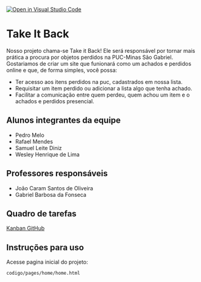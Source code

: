 [![Open in Visual Studio Code](https://classroom.github.com/assets/open-in-vscode-c66648af7eb3fe8bc4f294546bfd86ef473780cde1dea487d3c4ff354943c9ae.svg)](https://classroom.github.com/online_ide?assignment_repo_id=10666059&assignment_repo_type=AssignmentRepo)
# Take It Back
Nosso projeto chama-se Take it Back! Ele será responsável por tornar mais prática a procura por objetos perdidos na PUC-Minas São Gabriel. 
Gostariamos de criar um site que funionará como um achados e perdidos online e que, de forma simples, você possa:
- Ter acesso aos itens perdidos na puc, cadastrados em nossa lista.
- Requisitar um item perdido ou adicionar a lista algo que tenha achado.
- Facilitar a comunicação entre quem perdeu, quem achou um item e o achados e perdidos presencial.

## Alunos integrantes da equipe

* Pedro Melo
* Rafael Mendes
* Samuel Leite Diniz
* Wesley Henrique de Lima

## Professores responsáveis

* João Caram Santos de Oliveira
* Gabriel Barbosa da Fonseca

## Quadro de tarefas
[Kanban GitHub](https://github.com/orgs/ICEI-PUCMinas-PSG-SI-TI/projects/9)

## Instruções para uso
Acesse pagina inicial do projeto: 

`codigo/pages/home/home.html`
